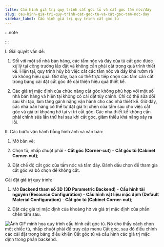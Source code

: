 ```yaml
---
title: Cấu hình giá trị quy trình cắt góc tủ và cắt góc tấm nóc/đáy
slug: cau-hinh-gia-tri-quy-trinh-cat-goc-tu-va-cat-goc-tam-noc-day
sidebar_label: Cấu hình giá trị quy trình cắt góc tủ
---
```


:::note



















































































































































































































































































































































































:::

I. Giải quyết vấn đề:

1. Đối với một số nhà bán hàng, các tấm nóc và đáy của tủ cắt góc được xử lý tại công trường lắp đặt và không cần phải cắt trong quá trình thiết kế. Hiện tại, quy trình hủy bỏ việc cắt các tấm nóc và đáy khá rườm rà và không hiệu quả. Giờ đây, bạn có thể trực tiếp chọn các tấm cần cắt trong bảng cài đặt cắt góc để cải thiện hiệu quả thiết kế.

2. Các giá trị mặc định của chức năng cắt góc không phù hợp với một số nhà bán hàng và hiện tại không có cài đặt tùy chỉnh. Chỉ có thể sửa đổi sau khi tạo, làm tăng gánh nặng vận hành cho các nhà thiết kế. Giờ đây, các nhà bán hàng có thể tự đặt giá trị chèn của tấm sau cho việc cắt góc và giá trị khoảng hở tại vị trí cắt góc. Các nhà thiết kế không cần phải chỉnh sửa lần thứ hai sau khi cắt góc, giảm thiểu khả năng xảy ra lỗi.

II. Các bước vận hành bằng hình ảnh và văn bản:

1. Mở bản vẽ;

2. Chọn tủ, nhấp chuột phải - **Cắt góc (Corner-cut)** - **Cắt góc tủ (Cabinet Corner-cut)**;

3. Đặt chế độ cắt góc của tấm nóc và tấm đáy. Đánh dấu chọn để tham gia cắt góc và bỏ chọn để không cắt.

Cài đặt giá trị quy trình:

1. Mở **Backend tham số 3D (3D Parametric Backend)** - **Cấu hình tài nguyên (Resource Configuration)** - **Cấu hình vật liệu mặc định (Default Material Configuration)** - **Cắt góc tủ (Cabinet Corner-cut)**;

2. Đặt các giá trị mặc định của khoảng hở và giá trị mặc định của phần chèn tấm sau.

![Ảnh GIF minh họa quy trình cấu hình cắt góc tủ. Nó cho thấy cách chọn một chiếc tủ, nhấp chuột phải để truy cập menu Cắt góc, sau đó điều chỉnh các cài đặt trong bảng điều khiển Cắt góc tủ và cấu hình các giá trị mặc định trong phần backend.](https://storage.googleapis.com/jegavn_kb/images/14224fd8-dbaa-43e3-b27a-fc15bcabeda6.gif)
